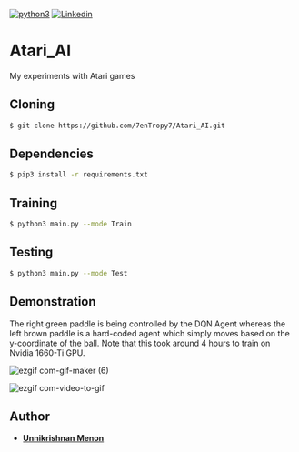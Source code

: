 [![python3](https://img.shields.io/badge/python3-v3.6-teal?style=for-the-badge&logo=python)](https://www.python.org)
[![Linkedin](https://img.shields.io/badge/Linkedin-Unnikrishnan%20Menon-black?style=for-the-badge&logo=linkedin)](https://www.linkedin.com/in/unnikrishnan-menon-aa013415a/)
# Atari_AI
My experiments with Atari games

## Cloning
```bash
$ git clone https://github.com/7enTropy7/Atari_AI.git
```

## Dependencies
```bash
$ pip3 install -r requirements.txt
```

## Training
```bash
$ python3 main.py --mode Train
```

## Testing
```bash
$ python3 main.py --mode Test
```


## Demonstration

The right green paddle is being controlled by the DQN Agent whereas the left brown paddle is a hard-coded agent which simply moves based on the y-coordinate of the ball. Note that this took around 4 hours to train on Nvidia 1660-Ti GPU.

![ezgif com-gif-maker (6)](https://user-images.githubusercontent.com/36446402/113911218-58f37a80-97f7-11eb-98bb-d5792da49205.gif)

![ezgif com-video-to-gif](https://user-images.githubusercontent.com/36446402/90346383-071e9a00-e046-11ea-80cf-378fc923bea1.gif)

## Author
* [**Unnikrishnan Menon**](https://github.com/7enTropy7)
